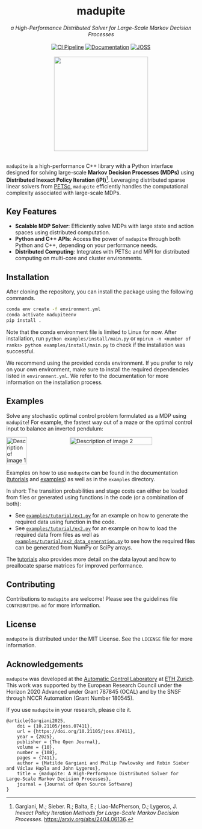 <h1 align="center">madupite</h1>

<div align="center">
<i>a High-Performance Distributed Solver for Large-Scale Markov Decision Processes</i>
<br/><br/>
<a href="https://github.com/madupite/madupite/actions/workflows/ci-pipeline.yml"><img src="https://github.com/madupite/madupite/actions/workflows/ci-pipeline.yml/badge.svg" alt="CI Pipeline"></a>
<a href="https://madupite.github.io/"><img src="https://img.shields.io/badge/docs-latest-blue.svg" alt="Documentation"></a>
<a href="https://joss.theoj.org/papers/b7796be0782d9feb0bf5fb3bc37bc7e4"><img src="https://joss.theoj.org/papers/b7796be0782d9feb0bf5fb3bc37bc7e4/status.svg" alt="JOSS"></a>
<br/><br/>
<img src="docs/_static/madupite_logo.png" width="250" height="250"/>
</div>
<br/>

`madupite` is a high-performance C++ library with a Python interface designed for solving large-scale **Markov Decision Processes (MDPs)** using **Distributed Inexact Policy Iteration (iPI)**[^1]. Leveraging distributed sparse linear solvers from [PETSc](https://petsc.org/), `madupite` efficiently handles the computational complexity associated with large-scale MDPs.

## Key Features
- **Scalable MDP Solver**: Efficiently solve MDPs with large state and action spaces using distributed computation.
- **Python and C++ APIs**: Access the power of ``madupite`` through both Python and C++, depending on your performance needs.
- **Distributed Computing**: Integrates with PETSc and MPI for distributed computing on multi-core and cluster environments.

## Installation
After cloning the repository, you can install the package using the following commands.

```bash
conda env create -f environment.yml
conda activate madupiteenv
pip install .
```

Note that the conda environment file is limited to Linux for now. After installation, run `python examples/install/main.py` or `mpirun -n <number of ranks> python examples/install/main.py` to check if the installation was successful.

We recommend using the provided conda environment. If you prefer to rely on your own environment, make sure to install the required dependencies listed in `environment.yml`. We refer to the documentation for more information on the installation process.


## Examples

Solve any stochastic optimal control problem formulated as a MDP using `madupite`! For example, the fastest way out of a maze or the optimal control input to balance an inverted pendulum:

<div style="display: flex; justify-content: space-between; align-items: stretch;">
  <img src="docs/_static/maze_policy.svg" alt="Description of image 1" style="width: 33%; height: auto; object-fit: cover;">
  <img src="docs/_static/pendulum_policy.svg" alt="Description of image 2" style="width: 66%; height: auto; object-fit: cover;">
  <br/>
</div>


Examples on how to use `madupite` can be found in the documentation ([tutorials](https://madupite.github.io/tutorial.html) and [examples](https://madupite.github.io/examples.html)) as well as in the `examples` directory.

In short: The transition probabilities and stage costs can either be loaded from files or generated using functions in the code (or a combination of both):
* See [`examples/tutorial/ex1.py`](https://github.com/madupite/madupite/blob/main/examples/tutorial/ex1.py) for an example on how to generate the required data using function in the code.
* See [`examples/tutorial/ex2.py`](https://github.com/madupite/madupite/blob/main/examples/tutorial/ex2.py) for an example on how to load the required data from files as well as [`examples/tutorial/ex2_data_generation.py`](https://github.com/madupite/madupite/blob/main/examples/tutorial/ex2_data_generation.py) to see how the required files can be generated from NumPy or SciPy arrays.

The [tutorials](https://madupite.github.io/tutorial.html) also provides more detail on the data layout and how to preallocate sparse matrices for improved performance.


## Contributing
Contributions to `madupite` are welcome! Please see the guidelines file `CONTRIBUTING.md` for more information.

## License
`madupite` is distributed under the MIT License. See the `LICENSE` file for more information.

## Acknowledgements
`madupite` was developed at the [Automatic Control Laboratory](https://control.ethz.ch/) at [ETH Zurich](https://ethz.ch/en). This work was supported by the European Research Council under the Horizon 2020 Advanced under Grant 787845 (OCAL) and by the SNSF through NCCR Automation (Grant Number 180545).

If you use `madupite` in your research, please cite it.

```
@article{Gargiani2025,
    doi = {10.21105/joss.07411},
    url = {https://doi.org/10.21105/joss.07411},
    year = {2025},
    publisher = {The Open Journal},
    volume = {10},
    number = {108},
    pages = {7411},
    author = {Matilde Gargiani and Philip Pawlowsky and Robin Sieber and Václav Hapla and John Lygeros},
    title = {madupite: A High-Performance Distributed Solver for Large-Scale Markov Decision Processes},
    journal = {Journal of Open Source Software}
}
```

[^1]: Gargiani, M.; Sieber. R.; Balta, E.; Liao-McPherson, D.; Lygeros, J. *Inexact Policy Iteration Methods for Large-Scale Markov Decision Processes*. <https://arxiv.org/abs/2404.06136>.
